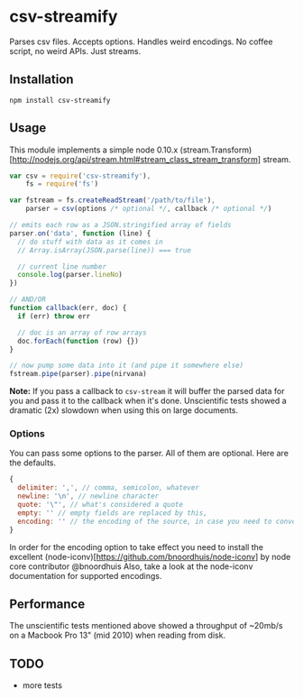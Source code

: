 csv-streamify
===

Parses csv files. Accepts options. Handles weird encodings. No coffee script, no weird APIs. Just streams.

## Installation

```
npm install csv-streamify
```

## Usage

This module implements a simple node 0.10.x (stream.Transform)[http://nodejs.org/api/stream.html#stream_class_stream_transform] stream.

```javascript
var csv = require('csv-streamify'),
    fs = require('fs')

var fstream = fs.createReadStream('/path/to/file'),
    parser = csv(options /* optional */, callback /* optional */)

// emits each row as a JSON.stringified array of fields
parser.on('data', function (line) {
  // do stuff with data as it comes in
  // Array.isArray(JSON.parse(line)) === true

  // current line number
  console.log(parser.lineNo)
})

// AND/OR
function callback(err, doc) {
  if (err) throw err

  // doc is an array of row arrays
  doc.forEach(function (row) {})
}

// now pump some data into it (and pipe it somewhere else)
fstream.pipe(parser).pipe(nirvana)

```
__Note:__ If you pass a callback to ```csv-stream``` it will buffer the parsed data for you and pass it to the callback when it's done. Unscientific tests showed a dramatic (2x) slowdown when using this on large documents.

### Options

You can pass some options to the parser. All of them are optional. Here are the defaults.

```javascript
{
  delimiter: ',', // comma, semicolon, whatever
  newline: '\n', // newline character
  quote: '\"', // what's considered a quote
  empty: '' // empty fields are replaced by this,
  encoding: '' // the encoding of the source, in case you need to convert it
}
```

In order for the encoding option to take effect you need to install the excellent (node-iconv)[https://github.com/bnoordhuis/node-iconv] by node core contributor @bnoordhuis
Also, take a look at the node-iconv documentation for supported encodings.


## Performance

The unscientific tests mentioned above showed a throughput of ~20mb/s on a Macbook Pro 13" (mid 2010) when reading from disk.

## TODO

- more tests
